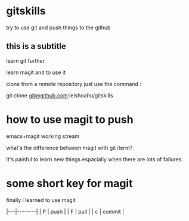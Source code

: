 # gitskills
 try to use git and push things to the github

## this is a subtitle

learn git further

learn magit and to use it


clone from a remote repository just use the command :

git clone git@github.com:leishoahu/gitskills


# how to use magit to push

emacs+magit working stream

what's the difference between magit with git iterm?

It's painful to learn new things espacially when there are lots of failures.

# some short key for magit

finally i learned to use magit

|---|--------|
| P | push   |
| F | pull   |
| c | commit |

